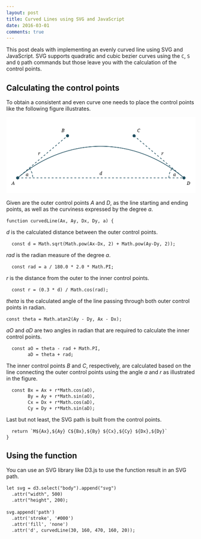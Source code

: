 ```yaml
---
layout: post
title: Curved Lines using SVG and JavaScript
date: 2016-03-01
comments: true
---
```


This post deals with implementing an evenly curved line using SVG and
JavaScript. SVG supports quadratic and cubic bezier curves using the `C`, `S`
and `Q` path commands but those leave you with the calculation of the control
points.

## Calculating the control points

To obtain a consistent and even curve one needs to place the control points like
the following figure illustrates.

![Curved line control points](/img/blog/curved-line.svg)

Given are the outer control points *A* and *D*, as the line starting and ending
points, as well as the curviness expressed by the degree *a*.

```
function curvedLine(Ax, Ay, Dx, Dy, a) {
```

*d* is the calculated distance between the outer control points.

```
  const d = Math.sqrt(Math.pow(Ax-Dx, 2) + Math.pow(Ay-Dy, 2));
```

*rad* is the radian measure of the degree *a*.

```
  const rad = a / 180.0 * 2.0 * Math.PI;
```

*r* is the distance from the outer to the inner control points.

```
  const r = (0.3 * d) / Math.cos(rad);
```

*theta* is the calculated angle of the line passing through both outer control
points in radian.

```
const theta = Math.atan2(Ay - Dy, Ax - Dx);
```

*aO* and *aD* are two angles in radian that are required to calculate the inner
control points.

```
  const aO = theta - rad + Math.PI,
        aD = theta + rad;
```

The inner control points *B* and *C*, respectively, are calculated based on the
line connecting the outer control points using the angle *a* and *r* as illustrated in the figure.

```
  const Bx = Ax + r*Math.cos(aO),
        By = Ay + r*Math.sin(aO),
        Cx = Dx + r*Math.cos(aD),
        Cy = Dy + r*Math.sin(aD);
```

Last but not least, the SVG path is built from the control points.

```
  return `M${Ax},${Ay} C${Bx},${By} ${Cx},${Cy} ${Dx},${Dy}`
}
```

## Using the function

You can use an SVG library like D3.js to use the function result in an SVG path.

```
let svg = d3.select("body").append("svg")
  .attr("width", 500)
  .attr("height", 200);

svg.append('path')
  .attr('stroke', '#000')
  .attr('fill', 'none')
  .attr('d', curvedLine(30, 160, 470, 160, 20));
```
